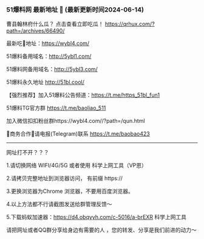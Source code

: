 ### 51爆料网 最新地址 👋 (最新更新时间2024-06-14)

曹县翰林府什么瓜？ 点击查看立即吃瓜！
https://qrhux.com/?path=/archives/66490/

最新吃🍉地址：https://wybl4.com/

51爆料备用域名：http://5ybl1.com/

51爆料网备用域名：http://5ybl3.com/

51爆料永久地址 http://51bl.cool/

【强烈推荐】加入51爆料公告频道：https://t.me/https_51bl_fun1

51爆料TG官方群 https://t.me/baoliao_511

加入微信扣扣粉丝群https://wybl4.com//?path=/qun.html

🤝商务合作🤝请电报(Telegram)联系 https://t.me/baobao423 

----------------------------


网址打不开？？？

1.请切换网络 WIFI/4G/5G 或者使用 科学上网工具（VP恩）

2.请拷贝完整地址到浏览器访问， 有前缀 https:// 

3.更换浏览器为Chrome 浏览器，不要用百度浏览器。

4.以上方法都不行请截图发送给群管理反馈～

5.下载蚂蚁加速器：https://d4.obqyyh.com/c-5016/a-brEXR 科学上网工具


请把网址或者QQ群分享给身边有需要的人 ，您的转发、分享是我们前进的动力～


<!--
**51chigua/51chigua** is a ✨ _special_ ✨ repository because its `README.md` (this file) appears on your GitHub profile.

Here are some ideas to get you started:

- 🔭 I’m currently working on ...
- 🌱 I’m currently learning ...
- 👯 I’m looking to collaborate on ...
- 🤔 I’m looking for help with ...
- 💬 Ask me about ...
- 📫 How to reach me: ...
- 😄 Pronouns: ...
- ⚡ Fun fact: ...
-->
